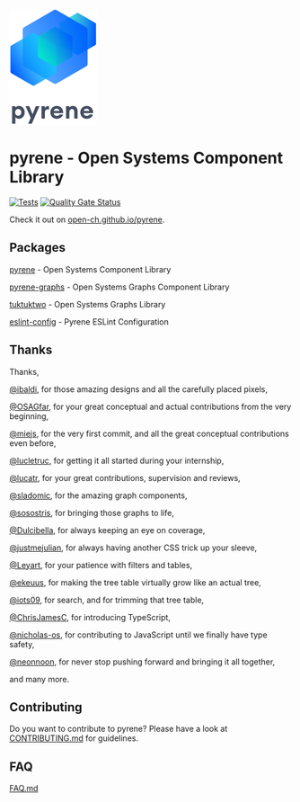 [![pyrene](.storybook/pyrene-logo.svg)](https://open-ch.github.io/pyrene/)


# pyrene - Open Systems Component Library

[![Tests](https://github.com/open-ch/pyrene/workflows/Test/badge.svg)](https://github.com/open-ch/pyrene/actions?query=workflow%3ATest)
[![Quality Gate Status](https://sonarcloud.io/api/project_badges/measure?project=open-ch_pyrene&metric=alert_status)](https://sonarcloud.io/dashboard?id=open-ch_pyrene)

Check it out on [open-ch.github.io/pyrene](https://open-ch.github.io/pyrene).

## Packages

[pyrene](./pyrene) - Open Systems Component Library

[pyrene-graphs](./pyrene-graphs) - Open Systems Graphs Component Library

[tuktuktwo](./tuktuktwo) - Open Systems Graphs Library

[eslint-config](./eslint-config) - Pyrene ESLint Configuration

## Thanks

Thanks,

[@ibaldi](https://github.com/ibaldi), for those amazing designs and all the carefully placed pixels,

[@OSAGfar](https://github.com/OSAGfar), for your great conceptual and actual contributions from the very beginning,

[@miejs](https://github.com/miejs), for the very first commit, and all the great conceptual contributions even before,

[@lucletruc](https://github.com/lucletruc), for getting it all started during your internship,

[@lucatr](https://github.com/lucatr), for your great contributions, supervision and reviews,

[@sladomic](https://github.com/sladomic), for the amazing graph components,

[@sosostris](https://github.com/sosostris), for bringing those graphs to life,

[@Dulcibella](https://github.com/Dulcibella), for always keeping an eye on coverage,

[@justmejulian](https://github.com/justmejulian), for always having another CSS trick up your sleeve,

[@Leyart](https://github.com/Leyart), for your patience with filters and tables,

[@ekeuus](https://github.com/ekeuus), for making the tree table virtually grow like an actual tree,

[@iots09](https://github.com/iots09), for search, and for trimming that tree table,

[@ChrisJamesC](https://github.com/ChrisJamesC), for introducing TypeScript,

[@nicholas-os](https://github.com/nicholas-os), for contributing to JavaScript until we finally have type safety,

[@neonnoon](https://github.com/neonnoon), for never stop pushing forward and bringing it all together,

and many more.

## Contributing

Do you want to contribute to pyrene? Please have a look at [CONTRIBUTING.md](CONTRIBUTING.md) for guidelines.

## FAQ

[FAQ.md](FAQ.md)
